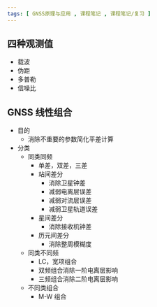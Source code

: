 ```yaml
---
tags: [ GNSS原理与应用 , 课程笔记 , 课程笔记/复习 ]
---
```

## 四种观测值
- 载波
- 伪距
- 多普勒
- 信噪比
## GNSS 线性组合
- 目的
	- 消除不重要的参数简化平差计算
- 分类
	- 同类同频
		- 单差，双差，三差
		- 站间差分
			- 消除卫星钟差
			- 减弱电离层误差
			- 减弱对流层误差
			- 减弱卫星轨道误差
		- 星间差分
			- 消除接收机钟差
		- 历元间差分
			- 消除整周模糊度
	- 同类不同频
		- LC，宽项组合
		- 双频组合消除一阶电离层影响
		- 三频组合消除二阶电离层影响
	- 不同类组合
		- M-W 组合